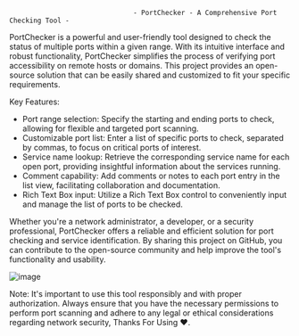                                    - PortChecker - A Comprehensive Port Checking Tool -
                                                      
PortChecker is a powerful and user-friendly tool designed to check the status of multiple ports within a given range. With its intuitive interface and robust functionality, PortChecker simplifies the process of verifying port accessibility on remote hosts or domains. This project provides an open-source solution that can be easily shared and customized to fit your specific requirements.

Key Features:

- Port range selection: Specify the starting and ending ports to check, allowing for flexible and targeted port scanning.
- Customizable port list: Enter a list of specific ports to check, separated by commas, to focus on critical ports of interest.
- Service name lookup: Retrieve the corresponding service name for each open port, providing insightful information about the services running.
- Comment capability: Add comments or notes to each port entry in the list view, facilitating collaboration and documentation.
- Rich Text Box input: Utilize a Rich Text Box control to conveniently input and manage the list of ports to be checked.

Whether you're a network administrator, a developer, or a security professional, PortChecker offers a reliable and efficient solution for port checking and service identification. By sharing this project on GitHub, you can contribute to the open-source community and help improve the tool's functionality and usability.

![image](https://github.com/Mf4Tn/Port-Checker/assets/75338199/2abd15e4-1aac-4b81-a064-18a07ba44d6a)

Note: It's important to use this tool responsibly and with proper authorization. Always ensure that you have the necessary permissions to perform port scanning and adhere to any legal or ethical considerations regarding network security, Thanks For Using ❤️.
